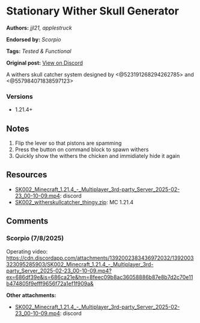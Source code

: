 # Stationary Wither Skull Generator
**Authors:** *jjl21, applestruck*

**Endorsed by:** *Scorpio*

**Tags:** *Tested & Functional*

**Original post:** [View on Discord](https://discord.com/channels/913065809096638494/1392003325381312584)

A withers skull catcher system designed by <@523191268294262785> and <@557984071838597123>
### Versions
- 1.21.4+

## Notes
1. Flip the lever so that pistons are spamming
2. Press the button on command block to spawn withers
3. Quickly show the withers the chicken and immidiately hide it again

## Resources
- [SK002_Minecraft_1.21.4_-_Multiplayer_3rd-party_Server_2025-02-23_00-10-09.mp4](attachments/SK002_Minecraft_1.21.4_-_Multiplayer_3rd-party_Server_2025-02-23_00-10-09.mp4): discord
- [SK002_witherskullcatcher_thingy.zip](attachments/SK002_witherskullcatcher_thingy.zip): MC 1.21.4

## Comments

### Scorpio (7/8/2025)
Operating video:
https://cdn.discordapp.com/attachments/1392002383436972032/1392003323095285903/SK002_Minecraft_1.21.4_-_Multiplayer_3rd-party_Server_2025-02-23_00-10-09.mp4?ex=686df39e&is=686ca21e&hm=8feec09b8ac36058886b87e8b7d2c70e11b474805f9efff9656f72a1ef1f909a&

**Other attachments:**
- [SK002_Minecraft_1.21.4_-_Multiplayer_3rd-party_Server_2025-02-23_00-10-09.mp4](comments_attachments/1392003323095285903-sk002_minecraft_1.21.4_-_multiplayer_3rd-party_server_2025-02-23_00-10-09.mp4): discord

